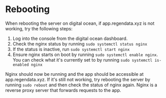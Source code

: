# Rebooting

When rebooting the server on digital ocean, if app.regendata.xyz is not working, try the following steps:
1. Log into the console from the digital ocean dashboard.
2. Check the nginx status by running `sudo systemctl status nginx`
3. If the status is inactive, run `sudo systemctl start nginx`
4. Ensure nginx starts on boot by running `sudo systemctl enable nginx`. You can check what it's currently set to by running `sudo systemctl is-enabled nginx`

Nginx should now be running and the app should be accessible at app.regendata.xyz. If it's still not working, try rebooting the server by running `sudo reboot` and then check the status of nginx again. Nginx is a reverse proxy server that forwards requests to the app. 




            